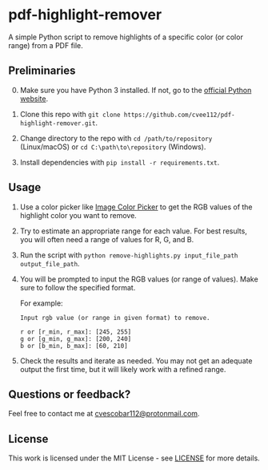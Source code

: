 # pdf-highlight-remover
A simple Python script to remove highlights of a specific color (or color range) from a PDF file.

## Preliminaries

0. Make sure you have Python 3 installed. If not, go to the [official Python website](https://www.python.org/).

1. Clone this repo with `git clone https://github.com/cvee112/pdf-highlight-remover.git`.

2. Change directory to the repo with `cd /path/to/repository` (Linux/macOS) or `cd C:\path\to\repository` (Windows).

3. Install dependencies with `pip install -r requirements.txt`.

## Usage

1. Use a color picker like [Image Color Picker](https://imagecolorpicker.com/en) to get the RGB values of the highlight color you want to remove.
  
2. Try to estimate an appropriate range for each value. For best results, you will often need a range of values for R, G, and B.
   
3. Run the script with `python remove-highlights.py input_file_path output_file_path`.

4. You will be prompted to input the RGB values (or range of values). Make sure to follow the specified format.

   For example:

   ```
   Input rgb value (or range in given format) to remove.

   r or [r_min, r_max]: [245, 255]
   g or [g_min, g_max]: [200, 240]
   b or [b_min, b_max]: [60, 210]
   ```

5. Check the results and iterate as needed. You may not get an adequate output the first time, but it will likely work with a refined range.

## Questions or feedback?

Feel free to contact me at [cvescobar112@protonmail.com](mailto:cvescobar112@protonmail.com).

## License

This work is licensed under the MIT License - see [LICENSE](LICENSE) for more details.
